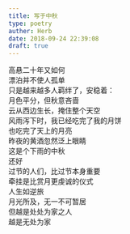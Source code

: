 ```yaml
---  
title: 写于中秋  
type: poetry  
auther: Herb  
date: 2018-09-24 22:39:08  
draft: true
---  
```

高悬二十年又如何  
漂泊并不使人孤单  
只是越来越多人羁绊了，安稳着：  
月色平分，但秋意吝啬    
云从西边生长，掩住整个天空  
风雨泻下时，我已经吃完了我的月饼  
也吃完了天上的月亮  
昨夜的黄酒忽然泛上眼睛    
这是个下雨的中秋  
还好  
过节的人们，比过节本身重要  
牵挂是比赏月更虔诚的仪式    
人生如逆旅  
月光所及，无一不可暂居  
但越是处处为家之人  
越是无处为家